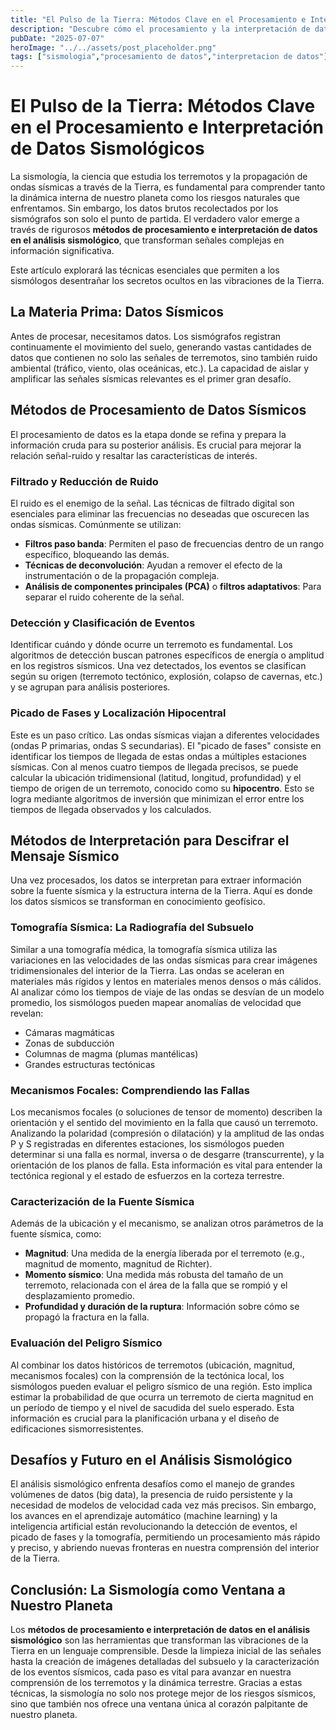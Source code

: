 ```yaml
---
title: "El Pulso de la Tierra: Métodos Clave en el Procesamiento e Interpretación de Datos Sismológicos"
description: "Descubre cómo el procesamiento y la interpretación de datos sísmicos nos permiten entender los terremotos y la estructura interna de la Tierra, desde la reducción de ruido hasta la tomografía sísmica."
pubDate: "2025-07-07"
heroImage: "../../assets/post_placeholder.png"
tags: ["sismologia","procesamiento de datos","interpretacion de datos"]
---
```



# El Pulso de la Tierra: Métodos Clave en el Procesamiento e Interpretación de Datos Sismológicos

La sismología, la ciencia que estudia los terremotos y la propagación de ondas sísmicas a través de la Tierra, es fundamental para comprender tanto la dinámica interna de nuestro planeta como los riesgos naturales que enfrentamos. Sin embargo, los datos brutos recolectados por los sismógrafos son solo el punto de partida. El verdadero valor emerge a través de rigurosos **métodos de procesamiento e interpretación de datos en el análisis sismológico**, que transforman señales complejas en información significativa.

Este artículo explorará las técnicas esenciales que permiten a los sismólogos desentrañar los secretos ocultos en las vibraciones de la Tierra.

## La Materia Prima: Datos Sísmicos

Antes de procesar, necesitamos datos. Los sismógrafos registran continuamente el movimiento del suelo, generando vastas cantidades de datos que contienen no solo las señales de terremotos, sino también ruido ambiental (tráfico, viento, olas oceánicas, etc.). La capacidad de aislar y amplificar las señales sísmicas relevantes es el primer gran desafío.

## Métodos de Procesamiento de Datos Sísmicos

El procesamiento de datos es la etapa donde se refina y prepara la información cruda para su posterior análisis. Es crucial para mejorar la relación señal-ruido y resaltar las características de interés.

### Filtrado y Reducción de Ruido

El ruido es el enemigo de la señal. Las técnicas de filtrado digital son esenciales para eliminar las frecuencias no deseadas que oscurecen las ondas sísmicas. Comúnmente se utilizan:

*   **Filtros paso banda**: Permiten el paso de frecuencias dentro de un rango específico, bloqueando las demás.
*   **Técnicas de deconvolución**: Ayudan a remover el efecto de la instrumentación o de la propagación compleja.
*   **Análisis de componentes principales (PCA)** o **filtros adaptativos**: Para separar el ruido coherente de la señal.

### Detección y Clasificación de Eventos

Identificar cuándo y dónde ocurre un terremoto es fundamental. Los algoritmos de detección buscan patrones específicos de energía o amplitud en los registros sísmicos. Una vez detectados, los eventos se clasifican según su origen (terremoto tectónico, explosión, colapso de cavernas, etc.) y se agrupan para análisis posteriores.

### Picado de Fases y Localización Hipocentral

Este es un paso crítico. Las ondas sísmicas viajan a diferentes velocidades (ondas P primarias, ondas S secundarias). El "picado de fases" consiste en identificar los tiempos de llegada de estas ondas a múltiples estaciones sísmicas. Con al menos cuatro tiempos de llegada precisos, se puede calcular la ubicación tridimensional (latitud, longitud, profundidad) y el tiempo de origen de un terremoto, conocido como su **hipocentro**. Esto se logra mediante algoritmos de inversión que minimizan el error entre los tiempos de llegada observados y los calculados.

## Métodos de Interpretación para Descifrar el Mensaje Sísmico

Una vez procesados, los datos se interpretan para extraer información sobre la fuente sísmica y la estructura interna de la Tierra. Aquí es donde los datos sísmicos se transforman en conocimiento geofísico.

### Tomografía Sísmica: La Radiografía del Subsuelo

Similar a una tomografía médica, la tomografía sísmica utiliza las variaciones en las velocidades de las ondas sísmicas para crear imágenes tridimensionales del interior de la Tierra. Las ondas se aceleran en materiales más rígidos y lentos en materiales menos densos o más cálidos. Al analizar cómo los tiempos de viaje de las ondas se desvían de un modelo promedio, los sismólogos pueden mapear anomalías de velocidad que revelan:

*   Cámaras magmáticas
*   Zonas de subducción
*   Columnas de magma (plumas mantélicas)
*   Grandes estructuras tectónicas

### Mecanismos Focales: Comprendiendo las Fallas

Los mecanismos focales (o soluciones de tensor de momento) describen la orientación y el sentido del movimiento en la falla que causó un terremoto. Analizando la polaridad (compresión o dilatación) y la amplitud de las ondas P y S registradas en diferentes estaciones, los sismólogos pueden determinar si una falla es normal, inversa o de desgarre (transcurrente), y la orientación de los planos de falla. Esta información es vital para entender la tectónica regional y el estado de esfuerzos en la corteza terrestre.

### Caracterización de la Fuente Sísmica

Además de la ubicación y el mecanismo, se analizan otros parámetros de la fuente sísmica, como:

*   **Magnitud**: Una medida de la energía liberada por el terremoto (e.g., magnitud de momento, magnitud de Richter).
*   **Momento sísmico**: Una medida más robusta del tamaño de un terremoto, relacionada con el área de la falla que se rompió y el desplazamiento promedio.
*   **Profundidad y duración de la ruptura**: Información sobre cómo se propagó la fractura en la falla.

### Evaluación del Peligro Sísmico

Al combinar los datos históricos de terremotos (ubicación, magnitud, mecanismos focales) con la comprensión de la tectónica local, los sismólogos pueden evaluar el peligro sísmico de una región. Esto implica estimar la probabilidad de que ocurra un terremoto de cierta magnitud en un período de tiempo y el nivel de sacudida del suelo esperado. Esta información es crucial para la planificación urbana y el diseño de edificaciones sismorresistentes.

## Desafíos y Futuro en el Análisis Sismológico

El análisis sismológico enfrenta desafíos como el manejo de grandes volúmenes de datos (big data), la presencia de ruido persistente y la necesidad de modelos de velocidad cada vez más precisos. Sin embargo, los avances en el aprendizaje automático (machine learning) y la inteligencia artificial están revolucionando la detección de eventos, el picado de fases y la tomografía, permitiendo un procesamiento más rápido y preciso, y abriendo nuevas fronteras en nuestra comprensión del interior de la Tierra.

## Conclusión: La Sismología como Ventana a Nuestro Planeta

Los **métodos de procesamiento e interpretación de datos en el análisis sismológico** son las herramientas que transforman las vibraciones de la Tierra en un lenguaje comprensible. Desde la limpieza inicial de las señales hasta la creación de imágenes detalladas del subsuelo y la caracterización de los eventos sísmicos, cada paso es vital para avanzar en nuestra comprensión de los terremotos y la dinámica terrestre. Gracias a estas técnicas, la sismología no solo nos protege mejor de los riesgos sísmicos, sino que también nos ofrece una ventana única al corazón palpitante de nuestro planeta.
